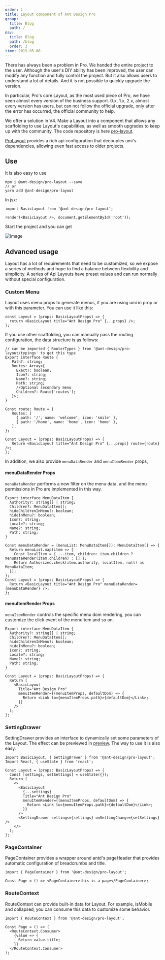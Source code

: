 ```yaml
---
order: 1
title: Layout component of Ant Design Pro
group:
  title: Blog
  path: /
nav:
  title: Blog
  path: /blog
  order: 3
time: 2019-05-08
---
```


There has always been a problem in Pro. We handed the entire project to the user. Although the user's DIY ability has been improved, the user can modify any function and fully control the project. But it also allows users to understand a lot of details. And it is not possible to quickly upgrade the version.

In particular, Pro's core Layout, as the most used piece of Pro, we have seen almost every version of the business support. 0.x, 1.x, 2.x, almost every version has users, but can not follow the official upgrade, only after the error has occurred, the official community to help.

We offer a solution in V4. Make a Layout into a component that allows any scaffolding to use Layout's capabilities, as well as smooth upgrades to keep up with the community. The code repository is here [pro-layout](https://github.com/ant-design/pro-components).

[ProLayout](https://procomponents.ant.design/components/layout) provides a rich api configuration that decouples umi's dependencies, allowing even fast access to older projects.

## Use

It is also easy to use

```shell
npm i @ant-design/pro-layout --save
// or
yarn add @ant-design/pro-layout
```

In jsx:

```tsx | pure
import BasicLayout from '@ant-design/pro-layout';

render(<BasicLayout />, document.getElementById('root'));
```

Start the project and you can get

![image](https://user-images.githubusercontent.com/8186664/55930941-276e6580-5c56-11e9-800d-bc284bda4daf.png)

## Advanced usage

Layout has a lot of requirements that need to be customized, so we expose a series of methods and hope to find a balance between flexibility and simplicity. A series of Api Layouts have preset values and can run normally without special configuration.

### Custom Menu

Layout uses menu props to generate menus, if you are using umi in prop or with this parameter. You can use it like this:

```tsx | pure
const Layout = (props: BasicLayoutProps) => {
  return <BasicLayout title="Ant Design Pro" {...props} />;
};
```

If you use other scaffolding, you can manually pass the routing configuration, the data structure is as follows:

```tsx | pure
// can be imported { RouterTypes } from '@ant-design/pro-layout/typings' to get this type
Export interface Route {
   Path?: string;
   Routes: Array<{
     Exact?: boolean;
     Icon?: string;
     Name?: string;
     Path: string;
     //Optional secondary menu
     Children?: Route['routes'];
   }>;
}

Const route: Route = {
   Routes: [
     { path: '/', name: 'welcome', icon: 'smile' },
     { path: '/home', name: 'home', icon: 'home' },
   ],
};

Const Layout = (props: BasicLayoutProps) => {
   Return <BasicLayout title="Ant Design Pro" {...props} route={route} />;
};
```

In addition, we also provide `menuDataRender` and `menuItemRender` props,

#### menuDataRender Props

`menuDataRender` performs a new filter on the menu data, and the menu permissions in Pro are implemented in this way.

```tsx | pure
Export interface MenuDataItem {
  Authority?: string[] | string;
  Children?: MenuDataItem[];
  hideChildrenInMenu?: boolean;
  hideInMenu?: boolean;
  Icon?: string;
  Locale?: string;
  Name?: string;
  Path: string;
}

Const menuDataRender = (menuList: MenuDataItem[]): MenuDataItem[] => {
  Return menuList.map(item => {
    Const localItem = { ...item, children: item.children ? menuDataRender(item.children) : [] };
    Return Authorized.check(item.authority, localItem, null) as MenuDataItem;
  });
};
Const Layout = (props: BasicLayoutProps) => {
  Return <BasicLayout title="Ant Design Pro" menuDataRender={menuDataRender} />;
};
```

#### menuItemRender Props

`menuItemRender` controls the specific menu dom rendering, you can customize the click event of the menuItem and so on.

```tsx | pure
Export interface MenuDataItem {
  Authority?: string[] | string;
  Children?: MenuDataItem[];
  hideChildrenInMenu?: boolean;
  hideInMenu?: boolean;
  Icon?: string;
  Locale?: string;
  Name?: string;
  Path: string;
}

Const Layout = (props: BasicLayoutProps) => {
  Return (
    <BasicLayout
      Title="Ant Design Pro"
      menuItemRender={(menuItemProps, defaultDom) => {
        Return <Link to={menuItemProps.path}>{defaultDom}</Link>;
      }}
    />
  );
};
```

### SettingDrawer

SettingDrawer provides an interface to dynamically set some parameters of the Layout. The effect can be previewed in [preview](https://preview.pro.ant.design/). The way to use it is also easy.

```tsx | pure
Import BasicLayout, { SettingDrawer } from '@ant-design/pro-layout';
Import React, { useState } from 'react';

Const Layout = (props: BasicLayoutProps) => {
  Const [settings, setSettings] = useState({});
  Return (
    <>
      <BasicLayout
        {...settings}
        Title="Ant Design Pro"
        menuItemRender={(menuItemProps, defaultDom) => {
          Return <Link to={menuItemProps.path}>{defaultDom}</Link>;
        }}
      />
      <SettingDrawer settings={settings} onSettingChange={setSettings} />
    </>
  );
};
```

### PageContainer

PageContainer provides a wrapper around antd's pageHeader that provides automatic configuration of breadcrumbs and title.

```tsx | pure
import { PageContainer } from '@ant-design/pro-layout';

Const Page = () => <PageContainer>this is a page</PageContainer>;
```

### RouteContext

RouteContext can provide built-in data for Layout. For example, isMobile and collapsed, you can consume this data to customize some behavior.

```tsx | pure
Import { RouteContext } from '@ant-design/pro-layout';

Const Page = () => (
  <RouteContext.Consumer>
    {value => {
      Return value.title;
    }}
  </RouteContext.Consumer>
);
```

